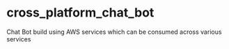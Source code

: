 # cross_platform_chat_bot
Chat Bot build using AWS services which can be consumed across various services
